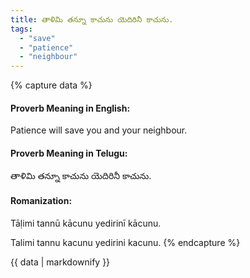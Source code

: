 ```yaml
---
title: తాళిమి తన్నూ కాచును యెదిరినీ కాచును.
tags:
  - "save"
  - "patience"
  - "neighbour"
---
```


{% capture data %}
#### Proverb Meaning in English:
Patience will save you and your neighbour.

#### Proverb Meaning in Telugu:
తాళిమి తన్నూ కాచును యెదిరినీ కాచును.

#### Romanization:
Tāḷimi tannū kācunu yedirinī kācunu.

Talimi tannu kacunu yedirini kacunu.
{% endcapture %}

{{ data | markdownify }}

